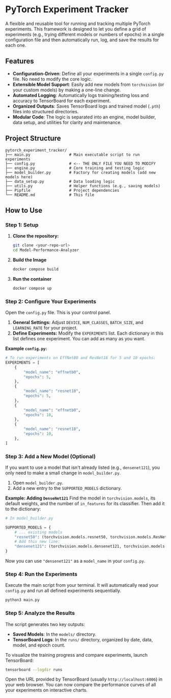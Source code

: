 # PyTorch Experiment Tracker

A flexible and reusable tool for running and tracking multiple PyTorch experiments. This framework is designed to let you define a grid of experiments (e.g., trying different models or numbers of epochs) in a single configuration file and then automatically run, log, and save the results for each one.

## Features

- **Configuration-Driven**: Define all your experiments in a single `config.py` file. No need to modify the core logic.
- **Extensible Model Support**: Easily add new models from `torchvision` (or your custom models) by making a one-line change.
- **Automated Logging**: Automatically logs training/testing loss and accuracy to TensorBoard for each experiment.
- **Organized Outputs**: Saves TensorBoard logs and trained model (`.pth`) files into structured directories.
- **Modular Code**: The logic is separated into an engine, model builder, data setup, and utilities for clarity and maintenance.

## Project Structure

```
pytorch_experiment_tracker/
├── main.py                 # Main executable script to run experiments
├── config.py               # <-- THE ONLY FILE YOU NEED TO MODIFY
├── engine.py               # Core training and testing logic
├── model_builder.py        # Factory for creating models (add new models here)
├── data_setup.py           # Data loading logic
├── utils.py                # Helper functions (e.g., saving models)
├── Pipfile                 # Project dependencies
└── README.md               # This file
```

## How to Use

### Step 1: Setup

1.  **Clone the repository:**

    ```bash
    git clone <your-repo-url>
    cd Model-Performance-Analyzer
    ```

2.  **Build the Image**

    ```bash
    docker compose build
    ```

3.  **Run the container**
    ```bash
    docker compose up
    ```

### Step 2: Configure Your Experiments

Open the `config.py` file. This is your control panel.

1.  **General Settings:** Adjust `DEVICE`, `NUM_CLASSES`, `BATCH_SIZE`, and `LEARNING_RATE` for your project.
2.  **Define Experiments:** Modify the `EXPERIMENTS` list. Each dictionary in this list defines one experiment. You can add as many as you want.

**Example `config.py`:**

```python
# To run experiments on EffNetB0 and ResNet18 for 5 and 10 epochs:
EXPERIMENTS = [
    {
        "model_name": "effnetb0",
        "epochs": 5,
    },
    {
        "model_name": "resnet18",
        "epochs": 5,
    },
    {
        "model_name": "effnetb0",
        "epochs": 10,
    },
    {
        "model_name": "resnet18",
        "epochs": 10,
    },
]
```

### Step 3: Add a New Model (Optional)

If you want to use a model that isn't already listed (e.g., `densenet121`), you only need to make a small change in `model_builder.py`.

1.  Open `model_builder.py`.
2.  Add a new entry to the `SUPPORTED_MODELS` dictionary.

**Example: Adding `DenseNet121`**
Find the model in `torchvision.models`, its default weights, and the number of `in_features` for its classifier. Then add it to the dictionary:

```python
# In model_builder.py

SUPPORTED_MODELS = {
    # ... existing models
    "resnet50": (torchvision.models.resnet50, torchvision.models.ResNet50_Weights.DEFAULT, 2048),
    # Add this new line:
    "densenet121": (torchvision.models.densenet121, torchvision.models.DenseNet121_Weights.DEFAULT, 1024),
}
```

Now you can use `"densenet121"` as a `model_name` in your `config.py`.

### Step 4: Run the Experiments

Execute the main script from your terminal. It will automatically read your `config.py` and run all defined experiments sequentially.

```bash
python3 main.py
```

### Step 5: Analyze the Results

The script generates two key outputs:

- **Saved Models**: In the `models/` directory.
- **TensorBoard Logs**: In the `runs/` directory, organized by date, data, model, and epoch count.

To visualize the training progress and compare experiments, launch TensorBoard:

```bash
tensorboard --logdir runs
```

Open the URL provided by TensorBoard (usually `http://localhost:6006`) in your web browser. You can now compare the performance curves of all your experiments on interactive charts.
